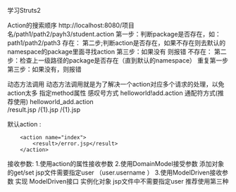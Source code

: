 学习Struts2

Action的搜索顺序
	http://localhost:8080/项目名/path1/path2/payh3/student.action
	第一步：判断package是否存在，如：path1/path2/path3
		存在：
			第二步;判断action是否存在，如果不存在则去默认的namespace的package里面寻找action
			第三步：如果没有 则报错
		不存在：
			第二步：检查上一级路径的package是否存在（直到默认的namespace） 重复第一步
			第三步：如果没有，则报错
			
动态方法调用
	动态方法调用就是为了解决一个action对应多个请求的处理，以免action太多
		指定method属性
		感叹号方式 helloworld!add.action
		通配符方式(推荐使用)   helloworld_add.action  
			<action name="helloworld_*" method="{1}" class="com.imooc.action.HelloWorldAction">
			<result>/result.jsp</result>
			<result name="add">/{1}.jsp</result>
			<result name="update">/{1}.jsp</result>
		</action>
		
默认action :
		<default-action-ref name="index">
		</default-action-ref>

		<action name="index">
			<result>/error.jsp</result>
		</action>
		
接收参数:
	1.使用action的属性接收参数
	2.使用DomainModel接受参数 添加对象的get/set   jsp文件需要指定user  （user.username ）
	3.使用ModelDriven接收参数  实现 ModelDriven接口 实例化对象   jsp文件中不需要指定user
	推荐使用第三种
	
	
		

	